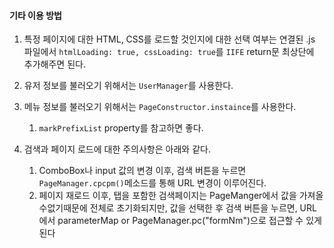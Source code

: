 
#### 기타 이용 방법

1.  특정 페이지에 대한 HTML, CSS를 로드할 것인지에 대한 선택 여부는 연결된 .js 파일에서 `htmlLoading: true, cssLoading: true`를 `IIFE` return문 최상단에 추가해주면 된다.
2. 유저 정보를 불러오기 위해서는 `UserManager`를 사용한다.
3. 메뉴 정보를 불러오기 위해서는 `PageConstructor.instaince`를 사용한다.
	1. `markPrefixList` property를 참고하면 좋다.
	
4. 검색과 페이지 로드에 대한 주의사항은 아래와 같다.
	1. ComboBox나 input 값의 변경 이후, 검색 버튼을 누르면 `PageManager.cpcpm()`메소드를 통해 URL 변경이 이루어진다.
	2. 페이지 재로드 이후, 탭을 포함한 검색페이지는 PageManger에서 값을 가져올수없기때문에 전체로 초기화되지만, 값을 선택한 후 검색 버튼을 누르면, URL에서 parameterMap or PageManager.pc("formNm")으로 접근할 수 있게된다

